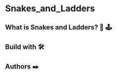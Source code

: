 # Snakes_and_Ladders
## What is Snakes and Ladders? :snake: :joystick: 
## Build with 🛠️
## Authors ✒️
